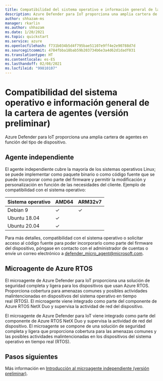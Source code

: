 ```yaml
---
title: Compatibilidad del sistema operativo e información general de la cartera de agentes (versión preliminar)
description: Azure Defender para IoT proporciona una amplia cartera de agentes en función del tipo de dispositivo.
author: shhazam-ms
manager: rkarlin
ms.author: shhazam
ms.date: 1/20/2021
ms.topic: quickstart
ms.service: azure
ms.openlocfilehash: f731b034b5d4f795bae51107e9ff4e2e90788d7d
ms.sourcegitcommit: 4784fbba18bab59b203734b6e3a4d62d1dadf031
ms.translationtype: HT
ms.contentlocale: es-ES
ms.lasthandoff: 02/08/2021
ms.locfileid: "99810107"
---
```

# <a name="agent-portfolio-overview-and-os-support-preview"></a>Compatibilidad del sistema operativo e información general de la cartera de agentes (versión preliminar)

Azure Defender para IoT proporciona una amplia cartera de agentes en función del tipo de dispositivo. 

## <a name="standalone-agent"></a>Agente independiente

El agente independiente cubre la mayoría de los sistemas operativos Linux; se puede implementar como paquete binario o como código fuente que se puede incorporar como parte del firmware y permitir la modificación y personalización en función de las necesidades del cliente. Ejemplo de compatibilidad con el sistema operativo: 

| Sistema operativo | AMD64 | ARM32v7 |
|--|--|--|
| Debian 9 | ✓ | ✓ |
| Ubuntu 18.04 | ✓ |  |
| Ubuntu 20.04 | ✓ |  |

Para más detalles, compatibilidad con el sistema operativo o solicitar acceso al código fuente para poder incorporarlo como parte del firmware del dispositivo, póngase en contacto con el administrador de cuentas o envíe un correo electrónico a <defender_micro_agent@microsoft.com>. 

## <a name="azure-rtos-micro-agent"></a>Microagente de Azure RTOS

El microagente de Azure Defender para IoT proporciona una solución de seguridad completa y ligera para los dispositivos que usan Azure RTOS. Proporciona cobertura para amenazas comunes y posibles actividades malintencionadas en dispositivos del sistema operativo en tiempo real (RTOS). El microagente viene integrado como parte del componente de Azure RTOS NetX Duo y supervisa la actividad de red del dispositivo. 

El microagente de Azure Defender para IoT viene integrado como parte del componente de Azure RTOS NetX Duo y supervisa la actividad de red del dispositivo. El microagente se compone de una solución de seguridad completa y ligera que proporciona cobertura para las amenazas comunes y las posibles actividades malintencionadas en los dispositivos del sistema operativo en tiempo real (RTOS).

## <a name="next-steps"></a>Pasos siguientes

Más información en [Introducción al microagente independiente (versión preliminar)](concept-standalone-micro-agent-overview.md).
